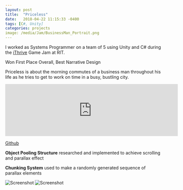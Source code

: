 ```yaml
---
layout: post
title:  "Priceless"
date:   2018-04-22 11:15:33 -0400
tags: [C#, Unity]
categories: projects
image: /media/Jam/BusinessMan_Portrait.png
---
```


I worked as Systems Programmer on a team of 5 using Unity and C# during the [iThrive](http://ithrivegames.org/) Game Jam at RIT.

Won First Place Overall, Best Narrative Design

<!--more-->

Priceless is about the morning commutes of a business man throughout his life as he tries to get to work on time in a busy, bustling city. 

<iframe src="https://itch.io/embed/243186" height="167" width="552" frameborder="0"></iframe>

[Github](https://github.com/DakotaHerold/FindTheKindJam2018)

**Object Pooling Structure** researched and implemented to achieve scrolling and parallax effect

**Chunking System** used to make a randomly generated sequence of parallax elements

![Screenshot]({{site.url}}/media/Jam/pricelessScreenshot.png)
![Screenshot]({{site.url}}/media/Jam/Priceless_RIT001.png)


